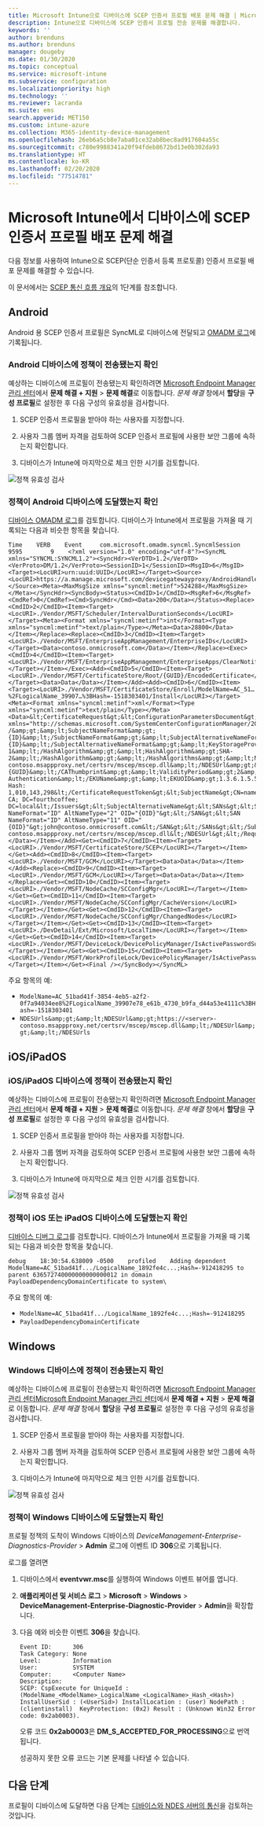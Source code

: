 ```yaml
---
title: Microsoft Intune으로 디바이스에 SCEP 인증서 프로필 배포 문제 해결 | Microsoft Docs
description: Intune으로 디바이스에 SCEP 인증서 프로필 전송 문제를 해결합니다.
keywords: ''
author: brenduns
ms.author: brenduns
manager: dougeby
ms.date: 01/30/2020
ms.topic: conceptual
ms.service: microsoft-intune
ms.subservice: configuration
ms.localizationpriority: high
ms.technology: ''
ms.reviewer: lacranda
ms.suite: ems
search.appverid: MET150
ms.custom: intune-azure
ms.collection: M365-identity-device-management
ms.openlocfilehash: 26eb6a5cb8e7aba01ce32ab8bec8ad917604a55c
ms.sourcegitcommit: c780e9988341a20f94fdeb8672bd13e0b302da93
ms.translationtype: HT
ms.contentlocale: ko-KR
ms.lasthandoff: 02/20/2020
ms.locfileid: "77514781"
---
```

# <a name="troubleshoot-deployment-of-a-scep-certificate-profile-to-devices-in-microsoft-intune"></a>Microsoft Intune에서 디바이스에 SCEP 인증서 프로필 배포 문제 해결

다음 정보를 사용하여 Intune으로 SCEP(단순 인증서 등록 프로토콜) 인증서 프로필 배포 문제를 해결할 수 있습니다.

이 문서에서는 [SCEP 통신 흐름 개요](troubleshoot-scep-certificate-profiles.md)의 1단계를 참조합니다.


## <a name="android"></a>Android

Android 용 SCEP 인증서 프로필은 SyncML로 디바이스에 전달되고 [OMADM 로그](troubleshoot-scep-certificate-profiles.md#logs-for-android-devices)에 기록됩니다.

### <a name="validate-that-the-android-device-was-sent-the-policy"></a>Android 디바이스에 정책이 전송됐는지 확인

예상하는 디바이스에 프로필이 전송됐는지 확인하려면 [Microsoft Endpoint Manager 관리 센터](https://go.microsoft.com/fwlink/?linkid=2109431)에서 **문제 해결 + 지원** > **문제 해결**로 이동합니다.  *문제 해결* 창에서 **할당**을 **구성 프로필**로 설정한 후 다음 구성의 유효성을 검사합니다.

1. SCEP 인증서 프로필을 받아야 하는 사용자를 지정합니다.

2. 사용자 그룹 멤버 자격을 검토하여 SCEP 인증서 프로필에 사용한 보안 그룹에 속하는지 확인합니다.

3. 디바이스가 Intune에 마지막으로 체크 인한 시기를 검토합니다.

![정책 유효성 검사](../protect/media/troubleshoot-scep-certificate-profile-deployment/validate-policy-android.png)

### <a name="validate-the-policy-reached-the-android-device"></a>정책이 Android 디바이스에 도달했는지 확인

[디바이스 OMADM 로그](troubleshoot-scep-certificate-profiles.md#logs-for-android-devices)를 검토합니다. 디바이스가 Intune에서 프로필을 가져올 때 기록되는 다음과 비슷한 항목을 찾습니다.

```
Time    VERB    Event     com.microsoft.omadm.syncml.SyncmlSession     9595        9    <?xml version="1.0" encoding="utf-8"?><SyncML xmlns="SYNCML:SYNCML1.2"><SyncHdr><VerDTD>1.2</VerDTD><VerProto>DM/1.2</VerProto><SessionID>1</SessionID><MsgID>6</MsgID><Target><LocURI>urn:uuid:UUID</LocURI></Target><Source><LocURI>https://a.manage.microsoft.com/devicegatewayproxy/AndroidHandler.ashx</LocURI></Source><Meta><MaxMsgSize xmlns="syncml:metinf">524288</MaxMsgSize></Meta></SyncHdr><SyncBody><Status><CmdID>1</CmdID><MsgRef>6</MsgRef><CmdRef>0</CmdRef><Cmd>SyncHdr</Cmd><Data>200</Data></Status><Replace><CmdID>2</CmdID><Item><Target><LocURI>./Vendor/MSFT/Scheduler/IntervalDurationSeconds</LocURI></Target><Meta><Format xmlns="syncml:metinf">int</Format><Type xmlns="syncml:metinf">text/plain</Type></Meta><Data>28800</Data></Item></Replace><Replace><CmdID>3</CmdID><Item><Target><LocURI>./Vendor/MSFT/EnterpriseAppManagement/EnterpriseIDs</LocURI></Target><Data>contoso.onmicrosoft.com</Data></Item></Replace><Exec><CmdID>4</CmdID><Item><Target><LocURI>./Vendor/MSFT/EnterpriseAppManagement/EnterpriseApps/ClearNotifications</LocURI></Target></Item></Exec><Add><CmdID>5</CmdID><Item><Target><LocURI>./Vendor/MSFT/CertificateStore/Root/{GUID}/EncodedCertificate</LocURI></Target><Data>Data</Data></Item></Add><Add><CmdID>6</CmdID><Item><Target><LocURI>./Vendor/MSFT/CertificateStore/Enroll/ModelName=AC_51…%2FLogicalName_39907…%3BHash=-1518303401/Install</LocURI></Target><Meta><Format xmlns="syncml:metinf">xml</Format><Type xmlns="syncml:metinf">text/plain</Type></Meta><Data>&lt;CertificateRequest&gt;&lt;ConfigurationParametersDocument&gt;&amp;lt;ConfigurationParameters xmlns="http://schemas.microsoft.com/SystemCenterConfigurationManager/2012/03/07/CertificateEnrollment/ConfigurationParameters"&amp;gt;&amp;lt;ExpirationThreshold&amp;gt;20&amp;lt;/ExpirationThreshold&amp;gt;&amp;lt;RetryCount&amp;gt;3&amp;lt;/RetryCount&amp;gt;&amp;lt;RetryDelay&amp;gt;1&amp;lt;/RetryDelay&amp;gt;&amp;lt;TemplateName /&amp;gt;&amp;lt;SubjectNameFormat&amp;gt;{ID}&amp;lt;/SubjectNameFormat&amp;gt;&amp;lt;SubjectAlternativeNameFormat&amp;gt;{ID}&amp;lt;/SubjectAlternativeNameFormat&amp;gt;&amp;lt;KeyStorageProviderSetting&amp;gt;0&amp;lt;/KeyStorageProviderSetting&amp;gt;&amp;lt;KeyUsage&amp;gt;32&amp;lt;/KeyUsage&amp;gt;&amp;lt;KeyLength&amp;gt;2048&amp;lt;/KeyLength&amp;gt;&amp;lt;HashAlgorithms&amp;gt;&amp;lt;HashAlgorithm&amp;gt;SHA-1&amp;lt;/HashAlgorithm&amp;gt;&amp;lt;HashAlgorithm&amp;gt;SHA-2&amp;lt;/HashAlgorithm&amp;gt;&amp;lt;/HashAlgorithms&amp;gt;&amp;lt;NDESUrls&amp;gt;&amp;lt;NDESUrl&amp;gt;https://breezeappproxy-contoso.msappproxy.net/certsrv/mscep/mscep.dll&amp;lt;/NDESUrl&amp;gt;&amp;lt;/NDESUrls&amp;gt;&amp;lt;CAThumbprint&amp;gt;{GUID}&amp;lt;/CAThumbprint&amp;gt;&amp;lt;ValidityPeriod&amp;gt;2&amp;lt;/ValidityPeriod&amp;gt;&amp;lt;ValidityPeriodUnit&amp;gt;Years&amp;lt;/ValidityPeriodUnit&amp;gt;&amp;lt;EKUMapping&amp;gt;&amp;lt;EKUMap&amp;gt;&amp;lt;EKUName&amp;gt;Client Authentication&amp;lt;/EKUName&amp;gt;&amp;lt;EKUOID&amp;gt;1.3.6.1.5.5.7.3.2&amp;lt;/EKUOID&amp;gt;&amp;lt;/EKUMap&amp;gt;&amp;lt;/EKUMapping&amp;gt;&amp;lt;/ConfigurationParameters&amp;gt;&lt;/ConfigurationParametersDocument&gt;&lt;RequestParameters&gt;&lt;CertificateRequestToken&gt;PENlcnRFbn... Hash: 1,010,143,298&lt;/CertificateRequestToken&gt;&lt;SubjectName&gt;CN=name&lt;/SubjectName&gt;&lt;Issuers&gt;CN=FourthCoffee CA; DC=fourthcoffee; DC=local&lt;/Issuers&gt;&lt;SubjectAlternativeName&gt;&lt;SANs&gt;&lt;SAN NameFormat="ID" AltNameType="2" OID="{OID}"&gt;&lt;/SAN&gt;&lt;SAN NameFormat="ID" AltNameType="11" OID="{OID}"&gt;john@contoso.onmicrosoft.com&lt;/SAN&gt;&lt;/SANs&gt;&lt;/SubjectAlternativeName&gt;&lt;NDESUrl&gt;https://breezeappproxy-contoso.msappproxy.net/certsrv/mscep/mscep.dll&lt;/NDESUrl&gt;&lt;/RequestParameters&gt;&lt;/CertificateRequest&gt;</Data></Item></Add><Get><CmdID>7</CmdID><Item><Target><LocURI>./Vendor/MSFT/CertificateStore/SCEP</LocURI></Target></Item></Get><Add><CmdID>8</CmdID><Item><Target><LocURI>./Vendor/MSFT/GCM</LocURI></Target><Data>Data</Data></Item></Add><Replace><CmdID>9</CmdID><Item><Target><LocURI>./Vendor/MSFT/GCM</LocURI></Target><Data>Data</Data></Item></Replace><Get><CmdID>10</CmdID><Item><Target><LocURI>./Vendor/MSFT/NodeCache/SCConfigMgr</LocURI></Target></Item></Get><Get><CmdID>11</CmdID><Item><Target><LocURI>./Vendor/MSFT/NodeCache/SCConfigMgr/CacheVersion</LocURI></Target></Item></Get><Get><CmdID>12</CmdID><Item><Target><LocURI>./Vendor/MSFT/NodeCache/SCConfigMgr/ChangedNodes</LocURI></Target></Item></Get><Get><CmdID>13</CmdID><Item><Target><LocURI>./DevDetail/Ext/Microsoft/LocalTime</LocURI></Target></Item></Get><Get><CmdID>14</CmdID><Item><Target><LocURI>./Vendor/MSFT/DeviceLock/DevicePolicyManager/IsActivePasswordSufficient</LocURI></Target></Item></Get><Get><CmdID>15</CmdID><Item><Target><LocURI>./Vendor/MSFT/WorkProfileLock/DevicePolicyManager/IsActivePasswordSufficient</LocURI></Target></Item></Get><Final /></SyncBody></SyncML>
```

주요 항목의 예:

- `ModelName=AC_51bad41f-3854-4eb5-a2f2-0f7a94034ee8%2FLogicalName_39907e78_e61b_4730_b9fa_d44a53e4111c%3BHash=-1518303401`
- `NDESUrls&amp;gt;&amp;lt;NDESUrl&amp;gt;https://<server>-contoso.msappproxy.net/certsrv/mscep/mscep.dll&amp;lt;/NDESUrl&amp;gt;&amp;lt;/NDESUrls`

## <a name="iosipados"></a>iOS/iPadOS

### <a name="validate-that-the-iosipados-device-was-sent-the-policy"></a>iOS/iPadOS 디바이스에 정책이 전송됐는지 확인

예상하는 디바이스에 프로필이 전송됐는지 확인하려면 [Microsoft Endpoint Manager 관리 센터](https://go.microsoft.com/fwlink/?linkid=2109431)에서 **문제 해결 + 지원** > **문제 해결**로 이동합니다.  *문제 해결* 창에서 **할당**을 **구성 프로필**로 설정한 후 다음 구성의 유효성을 검사합니다.

1. SCEP 인증서 프로필을 받아야 하는 사용자를 지정합니다.

2. 사용자 그룹 멤버 자격을 검토하여 SCEP 인증서 프로필에 사용한 보안 그룹에 속하는지 확인합니다.

3. 디바이스가 Intune에 마지막으로 체크 인한 시기를 검토합니다.

![정책 유효성 검사](../protect/media/troubleshoot-scep-certificate-profile-deployment/validate-policy-ios.png)

### <a name="validate-the-policy-reached-the-ios-or-ipados-device"></a>정책이 iOS 또는 iPadOS 디바이스에 도달했는지 확인

[디바이스 디버그 로그](troubleshoot-scep-certificate-profiles.md#logs-for-ios-and-ipados-devices)를 검토합니다. 디바이스가 Intune에서 프로필을 가져올 때 기록되는 다음과 비슷한 항목을 찾습니다.

```
debug    18:30:54.638009 -0500    profiled    Adding dependent ModelName=AC_51bad41f.../LogicalName_1892fe4c...;Hash=-912418295 to parent 636572740000000000000012 in domain PayloadDependencyDomainCertificate to system\
```

주요 항목의 예:

- `ModelName=AC_51bad41f.../LogicalName_1892fe4c...;Hash=-912418295`
- `PayloadDependencyDomainCertificate`

## <a name="windows"></a>Windows

### <a name="validate-that-the-windows-device-was-sent-the-policy"></a>Windows 디바이스에 정책이 전송됐는지 확인

예상하는 디바이스에 프로필이 전송됐는지 확인하려면 [Microsoft Endpoint Manager 관리 센터](https://go.microsoft.com/fwlink/?linkid=2109431)[Microsoft Endpoint Manager 관리 센터](https://go.microsoft.com/fwlink/?linkid=2109431)에서 **문제 해결 + 지원** > **문제 해결**로 이동합니다.  *문제 해결* 창에서 **할당**을 **구성 프로필**로 설정한 후 다음 구성의 유효성을 검사합니다.

1. SCEP 인증서 프로필을 받아야 하는 사용자를 지정합니다.

2. 사용자 그룹 멤버 자격을 검토하여 SCEP 인증서 프로필에 사용한 보안 그룹에 속하는지 확인합니다.

3. 디바이스가 Intune에 마지막으로 체크 인한 시기를 검토합니다.

![정책 유효성 검사](../protect/media/troubleshoot-scep-certificate-profile-deployment/validate-policy-windows.png)

### <a name="validate-the-policy-reached-the-windows-device"></a>정책이 Windows 디바이스에 도달했는지 확인

프로필 정책의 도착이 Windows 디바이스의 *DeviceManagement-Enterprise-Diagnostics-Provider* > **Admin** 로그에 이벤트 ID **306**으로 기록됩니다. 

로그를 열려면

1. 디바이스에서 **eventvwr.msc**를 실행하여 Windows 이벤트 뷰어를 엽니다.

2. **애플리케이션 및 서비스 로그** > **Microsoft** > **Windows** > **DeviceManagement-Enterprise-Diagnostic-Provider** > **Admin**을 확장합니다.

3. 다음 예와 비슷한 이벤트 **306**을 찾습니다.

   ```
   Event ID:      306
   Task Category: None
   Level:         Information
   User:          SYSTEM
   Computer:      <Computer Name>
   Description:
   SCEP: CspExecute for UniqueId : (ModelName_<ModelName>_LogicalName_<LogicalName>_Hash_<Hash>) InstallUserSid : (<UserSid>) InstallLocation : (user) NodePath : (clientinstall)  KeyProtection: (0x2) Result : (Unknown Win32 Error code: 0x2ab0003).
   ```

   오류 코드 **0x2ab0003**은 **DM_S_ACCEPTED_FOR_PROCESSING**으로 번역됩니다.

   성공하지 못한 오류 코드는 기본 문제를 나타낼 수 있습니다.

## <a name="next-steps"></a>다음 단계

프로필이 디바이스에 도달하면 다음 단계는 [디바이스와 NDES 서버의 통신](troubleshoot-scep-certificate-device-to-ndes.md)을 검토하는 것입니다.
